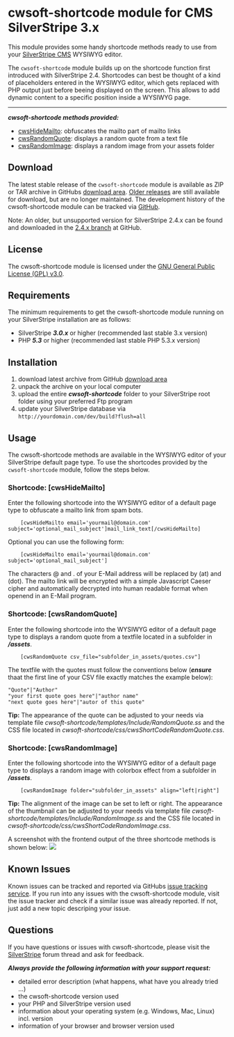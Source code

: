 # cwsoft-shortcode module for CMS SilverStripe 3.x
This module provides some handy shortcode methods ready to use from your [SilverStripe CMS](http://silverstripe.org) WYSIWYG editor.

The `cwsoft-shortcode` module builds up on the shortcode function first introduced with SilverStripe 2.4. Shortcodes can best be thought of a kind of placeholders entered in the WYSIWYG editor, which gets replaced with PHP output just before beeing displayed on the screen. This allows to add dynamic content to a specific position inside a WYSIWYG page.

----------------------------------------
***cwsoft-shortcode methods provided:***

- [cwsHideMailto](https://github.com/cwsoft/silverstripe-shortcode#shortcode-cwshidemailto): obfuscates the mailto part of mailto links
- [cwsRandomQuote](https://github.com/cwsoft/silverstripe-shortcode#shortcode-cwsrandomquote): displays a random quote from a text file
- [cwsRandomImage](https://github.com/cwsoft/silverstripe-shortcode#shortcode-cwsrandomimage): displays a random image from your assets folder

## Download
The latest stable release of the `cwsoft-shortcode` module is available as ZIP or TAR archive in GitHubs [download area](https://github.com/cwsoft/silverstripe-shortcode/downloads). [Older releases](https://github.com/cwsoft/silverstripe-shortcode/tags) are still available for download, but are no longer maintained. The development history of the cwsoft-shortcode module can be tracked via [GitHub](https://github.com/cwsoft/silverstripe-shortcode/commits/master).

Note: An older, but unsupported version for SilverStripe 2.4.x can be found and downloaded in the [2.4.x branch](https://github.com/cwsoft/silverstripe-shortcode/tree/2.4.x) at GitHub.

## License
The cwsoft-shortcode module is licensed under the [GNU General Public License (GPL) v3.0](http://www.gnu.org/licenses/gpl-3.0.html).

## Requirements
The minimum requirements to get the cwsoft-shortcode module running on your SilverStripe installation are as follows:

- SilverStripe ***3.0.x*** or higher (recommended last stable 3.x version)
- PHP ***5.3*** or higher (recommended last stable PHP 5.3.x version)

## Installation
1. download latest archive from GitHub [download area](https://github.com/cwsoft/silverstripe-shortcode/downloads)
2. unpack the archive on your local computer
3. upload the entire ***cwsoft-shortcode*** folder to your SilverStripe root folder using your preferred Ftp program
4. update your SilverStripe database via `http://yourdomain.com/dev/build?flush=all`

## Usage
The cwsoft-shortcode methods are available in the WYSIWYG editor of your SilverStripe default page type. To use the shortcodes provided by the `cwsoft-shortcode` module, follow the steps below.

### Shortcode: [cwsHideMailto]
Enter the following shortcode into the WYSIWYG editor of a default page type to obfuscate a mailto link from spam bots.

        [cwsHideMailto email='yourmail@domain.com' subject='optional_mail_subject']mail_link_text[/cwsHideMailto]

Optional you can use the following form:

        [cwsHideMailto email='yourmail@domain.com' subject='optional_mail_subject']

The characters @ and . of your E-Mail address will be replaced by (at) and (dot). The mailto link will be encrypted with a simple Javascript Caeser cipher and automatically decrypted into human readable format when openend in an E-Mail program.

### Shortcode: [cwsRandomQuote]
Enter the following shortcode into the WYSIWYG editor of a default page type to displays a random quote from a textfile located in a subfolder in ***/assets***.

        [cwsRandomQuote csv_file="subfolder_in_assets/quotes.csv"]

The textfile with the quotes must follow the conventions below (***ensure*** thaat the first line of your CSV file exactly matches the example below):

	"Quote"|"Author"
	"your first quote goes here"|"author name"
	"next quote goes here"|"autor of this quote"

**Tip:** The appearance of the quote can be adjusted to your needs via template file *cwsoft-shortcode/templates/Include/RandomQuote.ss* and the CSS file located in *cwsoft-shortcode/css/cwsShortCodeRandomQuote.css*.

### Shortcode: [cwsRandomImage]
Enter the following shortcode into the WYSIWYG editor of a default page type to displays a random image with colorbox effect from a subfolder in ***/assets***.

        [cwsRandomImage folder="subfolder_in_assets" align="left|right"]

**Tip:** The alignment of the image can be set to left or right. The appearance of the thumbnail can be adjusted to your needs via template file *cwsoft-shortcode/templates/Include/RandomImage.ss* and the CSS file located in *cwsoft-shortcode/css/cwsShortCodeRandomImage.css*.

A screenshot with the frontend output of the three shortcode methods is shown below:
![](https://github.com/cwsoft/silverstripe-shortcode/raw/master/.screenshots/cwsoft-shortcode.png) 

## Known Issues
Known issues can be tracked and reported via GitHubs [issue tracking service](https://github.com/cwsoft/silverstripe-shortcode/issues). If you run into any issues with the cwsoft-shortcode module, visit the issue tracker and check if a similar issue was already reported. If not, just add a new topic descriping your issue.

## Questions
If you have questions or issues with cwsoft-shortcode, please visit the [SilverStripe](http://www.silverstripe.org/all-other-modules/show/19244) forum thread and ask for feedback.

***Always provide the following information with your support request:***

 - detailed error description (what happens, what have you already tried ...)
 - the cwsoft-shortcode version used
 - your PHP and SilverStripe version used
 - information about your operating system (e.g. Windows, Mac, Linux) incl. version
 - information of your browser and browser version used
